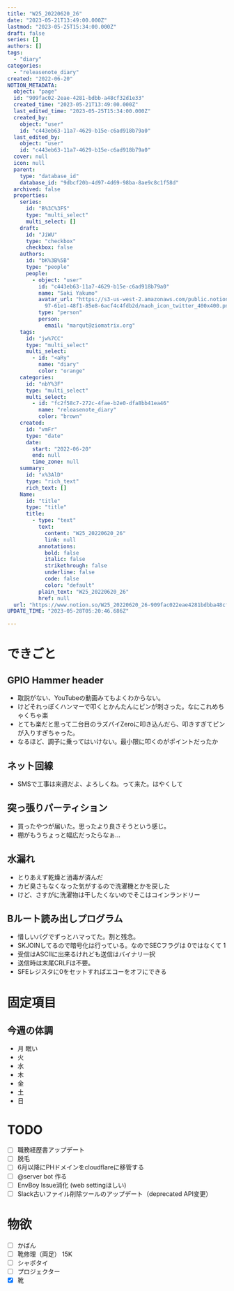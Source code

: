 ```yaml
---
title: "W25_20220620_26"
date: "2023-05-21T13:49:00.000Z"
lastmod: "2023-05-25T15:34:00.000Z"
draft: false
series: []
authors: []
tags:
  - "diary"
categories:
  - "releasenote_diary"
created: "2022-06-20"
NOTION_METADATA:
  object: "page"
  id: "909fac02-2eae-4281-bdbb-a48cf32d1e33"
  created_time: "2023-05-21T13:49:00.000Z"
  last_edited_time: "2023-05-25T15:34:00.000Z"
  created_by:
    object: "user"
    id: "c443eb63-11a7-4629-b15e-c6ad918b79a0"
  last_edited_by:
    object: "user"
    id: "c443eb63-11a7-4629-b15e-c6ad918b79a0"
  cover: null
  icon: null
  parent:
    type: "database_id"
    database_id: "9dbcf20b-4d97-4d69-98ba-8ae9c8c1f58d"
  archived: false
  properties:
    series:
      id: "B%3C%3FS"
      type: "multi_select"
      multi_select: []
    draft:
      id: "JiWU"
      type: "checkbox"
      checkbox: false
    authors:
      id: "bK%3B%5B"
      type: "people"
      people:
        - object: "user"
          id: "c443eb63-11a7-4629-b15e-c6ad918b79a0"
          name: "Saki Yakumo"
          avatar_url: "https://s3-us-west-2.amazonaws.com/public.notion-static.com/3ad1c4\
            97-61e1-48f1-85e8-6acf4c4fdb2d/maoh_icon_twitter_400x400.png"
          type: "person"
          person:
            email: "marqut@ziomatrix.org"
    tags:
      id: "jw%7CC"
      type: "multi_select"
      multi_select:
        - id: "<aRy"
          name: "diary"
          color: "orange"
    categories:
      id: "nbY%3F"
      type: "multi_select"
      multi_select:
        - id: "fc2f58c7-272c-4fae-b2e0-dfa8bb41ea46"
          name: "releasenote_diary"
          color: "brown"
    created:
      id: "vmFr"
      type: "date"
      date:
        start: "2022-06-20"
        end: null
        time_zone: null
    summary:
      id: "x%3AlD"
      type: "rich_text"
      rich_text: []
    Name:
      id: "title"
      type: "title"
      title:
        - type: "text"
          text:
            content: "W25_20220620_26"
            link: null
          annotations:
            bold: false
            italic: false
            strikethrough: false
            underline: false
            code: false
            color: "default"
          plain_text: "W25_20220620_26"
          href: null
  url: "https://www.notion.so/W25_20220620_26-909fac022eae4281bdbba48cf32d1e33"
UPDATE_TIME: "2023-05-28T05:20:46.686Z"

---
```

<link rel="stylesheet" href="https://cdn.jsdelivr.net/npm/katex@0.16.2/dist/katex.min.css" integrity="sha384-bYdxxUwYipFNohQlHt0bjN/LCpueqWz13HufFEV1SUatKs1cm4L6fFgCi1jT643X" crossorigin="anonymous">


# できごと


## GPIO Hammer header

- 取説がない、YouTubeの動画みてもよくわからない。
- けどそれっぽくハンマーで叩くとかんたんにピンが刺さった。なにこれめちゃくちゃ楽
- とても楽だと思って二台目のラズパイZeroに叩き込んだら、叩きすぎてピンが入りすぎちゃった。
- なるほど、調子に乗ってはいけない。最小限に叩くのがポイントだったか

## ネット回線

- SMSで工事は来週だよ、よろしくね。って来た。はやくして

## 突っ張りパーティション

- 買ったやつが届いた。思ったより良さそうという感じ。
- 棚がもうちょっと幅広だったらなぁ…

## 水漏れ

- とりあえず乾燥と消毒が済んだ
- カビ臭さもなくなった気がするので洗濯機とかを戻した
- けど、さすがに洗濯物は干したくないのでそこはコインランドリー

## Bルート読み出しプログラム

- 惜しいバグでずっとハマってた。割と残念。
- SKJOINしてるので暗号化は行っている。なのでSECフラグは 0ではなくて 1
- 受信はASCIIに出来るけれども送信はバイナリ一択
- 送信時は末尾CRLFは不要。
- SFEレジスタに0をセットすればエコーをオフにできる

# 固定項目


## 今週の体調

- 月 眠い
- 火
- 水
- 木
- 金
- 土
- 日

# TODO

- [ ] 職務経歴書アップデート
- [ ] 脱毛
- [ ] 6月以降にPHドメインをcloudflareに移管する
- [ ] @server bot 作る
- [ ] EnvBoy Issue消化 (web settingほしい)
- [ ] Slack古いファイル削除ツールのアップデート（deprecated API変更）

# 物欲

- [ ] かばん
- [ ] 靴修理（両足） 15K
- [ ] シャボタイ
- [ ] プロジェクター
- [x] 靴

